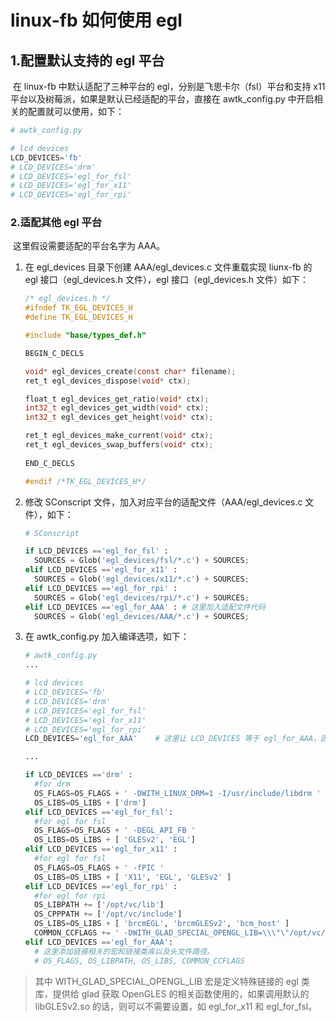 # linux-fb 如何使用 egl

## 1.配置默认支持的 egl 平台

​	在 linux-fb 中默认适配了三种平台的 egl，分别是飞思卡尔（fsl）平台和支持 x11 平台以及树莓派，如果是默认已经适配的平台，直接在 awtk_config.py 中开启相关的配置就可以使用，如下：

```python
# awtk_config.py

# lcd devices
LCD_DEVICES='fb'
# LCD_DEVICES='drm'
# LCD_DEVICES='egl_for_fsl'
# LCD_DEVICES='egl_for_x11'
# LCD_DEVICES='egl_for_rpi'
```

###  2.适配其他 egl 平台

​		这里假设需要适配的平台名字为 AAA。

1. 在 egl_devices 目录下创建 AAA/egl_devices.c 文件重载实现 liunx-fb 的 egl 接口（egl_devices.h 文件），egl 接口（egl_devices.h 文件）如下：

   ```h
   /* egl_devices.h */
   #ifndef TK_EGL_DEVICES_H
   #define TK_EGL_DEVICES_H
   
   #include "base/types_def.h"
   
   BEGIN_C_DECLS
   
   void* egl_devices_create(const char* filename);
   ret_t egl_devices_dispose(void* ctx);
   
   float_t egl_devices_get_ratio(void* ctx);
   int32_t egl_devices_get_width(void* ctx);
   int32_t egl_devices_get_height(void* ctx);
   
   ret_t egl_devices_make_current(void* ctx);
   ret_t egl_devices_swap_buffers(void* ctx);
    
   END_C_DECLS
   
   #endif /*TK_EGL_DEVICES_H*/
   ```

2. 修改 SConscript 文件，加入对应平台的适配文件（AAA/egl_devices.c 文件），如下：

   ```python
   # SConscript
   
   if LCD_DEVICES =='egl_for_fsl' :
     SOURCES = Glob('egl_devices/fsl/*.c') + SOURCES;
   elif LCD_DEVICES =='egl_for_x11' :
     SOURCES = Glob('egl_devices/x11/*.c') + SOURCES;
   elif LCD_DEVICES =='egl_for_rpi' :
     SOURCES = Glob('egl_devices/rpi/*.c') + SOURCES;
   elif LCD_DEVICES =='egl_for_AAA' : # 这里加入适配文件代码
     SOURCES = Glob('egl_devices/AAA/*.c') + SOURCES;
   ```

3. 在 awtk_config.py 加入编译选项，如下：

   ```python
   # awtk_config.py
   ...
   
   # lcd devices
   # LCD_DEVICES='fb'
   # LCD_DEVICES='drm'
   # LCD_DEVICES='egl_for_fsl'
   # LCD_DEVICES='egl_for_x11'
   # LCD_DEVICES='egl_for_rpi'
   LCD_DEVICES='egl_for_AAA'	# 这里让 LCD_DEVICES 等于 egl_for_AAA，因为 SConscript 中需要 LCD_DEVICES 来确定编译文件。
   
   ...
   
   if LCD_DEVICES =='drm' :
     #for drm
     OS_FLAGS=OS_FLAGS + ' -DWITH_LINUX_DRM=1 -I/usr/include/libdrm '
     OS_LIBS=OS_LIBS + ['drm']
   elif LCD_DEVICES =='egl_for_fsl':
     #for egl for fsl
     OS_FLAGS=OS_FLAGS + ' -DEGL_API_FB '
     OS_LIBS=OS_LIBS + [ 'GLESv2', 'EGL']
   elif LCD_DEVICES =='egl_for_x11' :
     #for egl for fsl
     OS_FLAGS=OS_FLAGS + ' -fPIC '
     OS_LIBS=OS_LIBS + [ 'X11', 'EGL', 'GLESv2' ]
   elif LCD_DEVICES =='egl_for_rpi' :
     #for egl for rpi
     OS_LIBPATH += ['/opt/vc/lib']
     OS_CPPPATH += ['/opt/vc/include']
     OS_LIBS=OS_LIBS + [ 'brcmEGL', 'brcmGLESv2', 'bcm_host' ]
     COMMON_CCFLAGS += ' -DWITH_GLAD_SPECIAL_OPENGL_LIB=\\\"\"/opt/vc/lib/libbrcmGLESv2.so\\\"\" '
   elif LCD_DEVICES =='egl_for_AAA':
     # 这里添加链接相关的宏和链接类库以及头文件路径。
     # OS_FLAGS, OS_LIBPATH, OS_LIBS, COMMON_CCFLAGS
   ```
   

> 其中 WITH_GLAD_SPECIAL_OPENGL_LIB 宏是定义特殊链接的 egl 类库，提供给 glad 获取 OpenGLES 的相关函数使用的，如果调用默认的 libGLESv2.so 的话，则可以不需要设置，如 egl_for_x11 和 egl_for_fsl。
